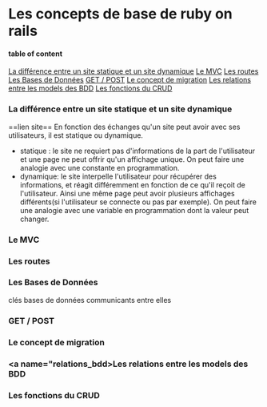 
# Les concepts de base  de ruby on rails

#### table of content

[La différence entre un site statique et un site dynamique](#d_stat_dy)
[Le MVC](#mvc)
[Les routes](#routes)
[Les Bases de Données](#bdd)
[GET / POST](#getPost)
[Le concept de migration](#migration)
[Les relations entre les models des BDD](#relations_bdd)
[Les fonctions du CRUD](#crud)



### <a name="d_stat_dy">La différence entre un site statique et un site dynamique</a>
==lien site==
En fonction des échanges qu'un site peut avoir avec ses utilisateurs, il est statique ou dynamique.
* statique : le site ne requiert pas d'informations de la part de l'utilisateur et une page ne peut offrir qu'un affichage unique. On peut faire une analogie avec une constante en programmation.
* dynamique: le site interpelle l'utilisateur pour récupérer des informations, et réagit différemment en fonction de ce qu'il reçoit de l'utilisateur. Ainsi une même page peut avoir plusieurs affichages différents(si l'utilisateur se connecte ou pas par exemple). On peut faire une analogie avec une variable en programmation dont la valeur peut changer.

### <a name="mvc">Le MVC</a>

### <a name="routes">Les routes</a>

### <a name="bdd">Les Bases de Données</a>
clés
bases de données communicants entre elles

### <a name="getPost">GET / POST</a>

### <a name="migration">Le concept de migration</a>

### <a name="relations_bdd>Les relations entre les models des BDD</a>

### <a name="crud">Les fonctions du CRUD</a>
